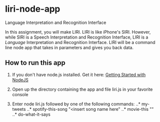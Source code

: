 # liri-node-app
Language Interpretation and Recognition Interface

In this assignment, you will make LIRI. LIRI is like iPhone's SIRI. However, while SIRI is a Speech Interpretation and Recognition Interface, LIRI is a _Language_ Interpretation and Recognition Interface. LIRI will be a command line node app that takes in parameters and gives you back data.


## How to run this app

1.  If you don't have node.js installed.  Get it here:
[Getting Started with NodeJS](https://nodejs.org/en/)

2.  Open up the directory containing the app and file liri.js in your favorite console

3. Enter node liri.js followed by one of the following commands:
  ..* my-tweets
  ..* spotify-this-song "<insert song name here"
  ..* movie-this "<insert movie name here>"
  ..* do-what-it-says
